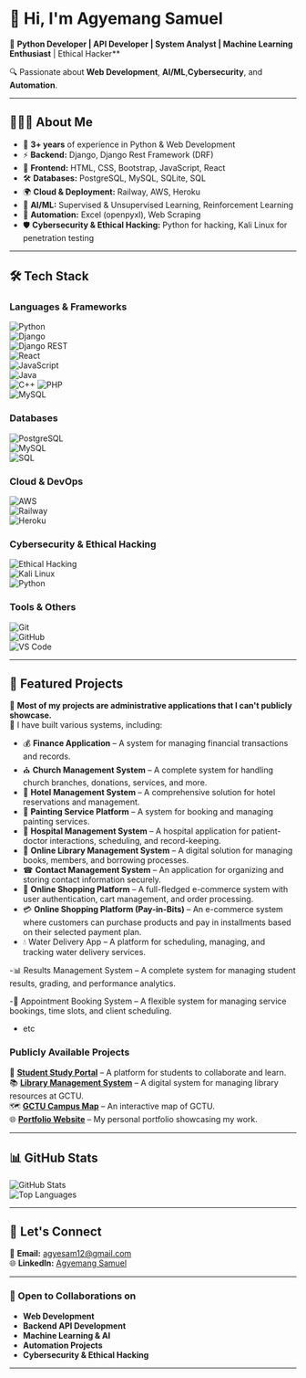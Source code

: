 # 👋 Hi, I'm Agyemang Samuel

🚀 **Python Developer | API Developer | System Analyst | Machine Learning Enthusiast** | Ethical Hacker**  

🔍 Passionate about **Web Development**, **AI/ML**,**Cybersecurity**, and **Automation**.

---

## 👨🏽‍💻 About Me  
- 🎯 **3+ years** of experience in Python & Web Development  
- ⚡ **Backend:** Django, Django Rest Framework (DRF)  
- 🎨 **Frontend:** HTML, CSS, Bootstrap, JavaScript, React  
- 🛠️ **Databases:** PostgreSQL, MySQL, SQLite, SQL  
- 🌍 **Cloud & Deployment:** Railway, AWS, Heroku  
- 🤖 **AI/ML:** Supervised & Unsupervised Learning, Reinforcement Learning  
- 🔄 **Automation:** Excel (openpyxl), Web Scraping
- 🛡️ **Cybersecurity & Ethical Hacking:** Python for hacking, Kali Linux for penetration testing  

---

## 🛠 Tech Stack  

### **Languages & Frameworks**  
![Python](https://img.shields.io/badge/-Python-3776AB?style=for-the-badge&logo=python&logoColor=white)  
![Django](https://img.shields.io/badge/-Django-092E20?style=for-the-badge&logo=django&logoColor=white)  
![Django REST](https://img.shields.io/badge/-Django%20Rest%20Framework-ff1709?style=for-the-badge&logo=django&logoColor=white)  
![React](https://img.shields.io/badge/-React-61DAFB?style=for-the-badge&logo=react&logoColor=white)  
![JavaScript](https://img.shields.io/badge/-JavaScript-F7DF1E?style=for-the-badge&logo=javascript&logoColor=black)  
![Java](https://img.shields.io/badge/-Java-007396?style=for-the-badge&logo=java&logoColor=white)  
![C++](https://img.shields.io/badge/-C++-00599C?style=for-the-badge&logo=c%2B%2B&logoColor=white)
![PHP](https://img.shields.io/badge/-PHP-777BB4?style=for-the-badge&logo=php&logoColor=white)  
![MySQL](https://img.shields.io/badge/-MySQL-4479A1?style=for-the-badge&logo=mysql&logoColor=white)


### **Databases**  
![PostgreSQL](https://img.shields.io/badge/-PostgreSQL-4169E1?style=for-the-badge&logo=postgresql&logoColor=white)  
![MySQL](https://img.shields.io/badge/-MySQL-4479A1?style=for-the-badge&logo=mysql&logoColor=white)  
![SQL](https://img.shields.io/badge/-SQL-CC2927?style=for-the-badge&logo=microsoft-sql-server&logoColor=white)  

### **Cloud & DevOps**  
![AWS](https://img.shields.io/badge/-AWS-232F3E?style=for-the-badge&logo=amazon-aws&logoColor=white)  
![Railway](https://img.shields.io/badge/-Railway-12100E?style=for-the-badge&logo=railway&logoColor=white)  
![Heroku](https://img.shields.io/badge/-Heroku-430098?style=for-the-badge&logo=heroku&logoColor=white)  

### **Cybersecurity & Ethical Hacking**  
![Ethical Hacking](https://img.shields.io/badge/-Ethical%20Hacking-000000?style=for-the-badge&logo=hack-the-box&logoColor=white)  
![Kali Linux](https://img.shields.io/badge/-Kali%20Linux-557C94?style=for-the-badge&logo=kali-linux&logoColor=white)  
![Python](https://img.shields.io/badge/-Python-3776AB?style=for-the-badge&logo=python&logoColor=white)  

### **Tools & Others**  
![Git](https://img.shields.io/badge/-Git-F05032?style=for-the-badge&logo=git&logoColor=white)  
![GitHub](https://img.shields.io/badge/-GitHub-181717?style=for-the-badge&logo=github&logoColor=white)  
![VS Code](https://img.shields.io/badge/-VS%20Code-007ACC?style=for-the-badge&logo=visual-studio-code&logoColor=white)  

---

## 📌 Featured Projects  

🔹 **Most of my projects are administrative applications that I can't publicly showcase.**  
🔹 I have built various systems, including:  
- 💰 **Finance Application** – A system for managing financial transactions and records.  
- ⛪ **Church Management System** – A complete system for handling church branches, donations, services, and more.  
- 🏨 **Hotel Management System** – A comprehensive solution for hotel reservations and management.  
- 🎨 **Painting Service Platform** – A system for booking and managing painting services.  
- 🏥 **Hospital Management System** – A hospital application for patient-doctor interactions, scheduling, and record-keeping.  
- 📖 **Online Library Management System** – A digital solution for managing books, members, and borrowing processes.  
- ☎ **Contact Management System** – An application for organizing and storing contact information securely.
- 🛒 **Online Shopping Platform** – A full-fledged e-commerce system with user authentication, cart management, and order processing.
- 💳 **Online Shopping Platform (Pay-in-Bits)** – An e-commerce system where customers can purchase products and pay in installments based on their selected payment plan.
- 💧 Water Delivery App – A platform for scheduling, managing, and tracking water delivery services.

-📊 Results Management System – A complete system for managing student results, grading, and performance analytics.

-📅 Appointment Booking System – A flexible system for managing service bookings, time slots, and client scheduling.
- etc    

### **Publicly Available Projects**  
🚀 **[Student Study Portal](https://student-study-portal-agyemangsamuel.up.railway.app)** – A platform for students to collaborate and learn.  
📚 **[Library Management System](https://lms-sammykeys-groupsix-afi-955a05c27bea.herokuapp.com/signin/?next=/)** – A digital system for managing library resources at GCTU.  
🗺 **[GCTU Campus Map](https://agyesam12.github.io/sneakout-sammykeys/)** – An interactive map of GCTU.  
🌐 **[Portfolio Website](https://agyesam12.github.io/portfolio/)** – My personal portfolio showcasing my work.  

---

## 📊 GitHub Stats  

![GitHub Stats](https://github-readme-stats.vercel.app/api?username=agyesam12&show_icons=true&theme=algolia)  
![Top Languages](https://github-readme-stats.vercel.app/api/top-langs/?username=agyesam12&layout=compact&theme=algolia)  

---

## 💼 Let's Connect  
📧 **Email:** agyesam12@gmail.com  
🌐 **LinkedIn:** [Agyemang Samuel](https://www.linkedin.com/in/agyemang-samuel-0b9b8b334)  

---

### 🚀 Open to Collaborations on  
- **Web Development**  
- **Backend API Development**  
- **Machine Learning & AI**  
- **Automation Projects**
-  **Cybersecurity & Ethical Hacking** 

---


